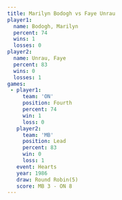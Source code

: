 ```yaml
---
title: Marilyn Bodogh vs Faye Unrau
player1:               
  name: Bodogh, Marilyn
  percent: 74          
  wins: 1              
  losses: 0            
player2:               
  name: Unrau, Faye    
  percent: 83          
  wins: 0              
  losses: 1            
games:
 - player1:          
     team: 'ON'      
     position: Fourth
     percent: 74     
     win: 1          
     loss: 0         
   player2:        
     team: 'MB'    
     position: Lead
     percent: 83   
     win: 0        
     loss: 1       
   event: Hearts       
   year: 1986          
   draw: Round Robin(5)
   score: MB 3 - ON 8  
---
```

